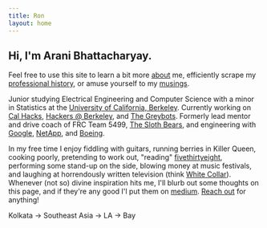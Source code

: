 ```yaml
---
title: Ron
layout: home
---
```


Hi, I'm Arani Bhattacharyay.
------

Feel free to use this site to learn a bit more [about](http://arani.io/about) me, efficiently scrape my [professional history](https://drive.google.com/a/berkeley.edu/file/d/0BzdGCwU1D9LTOWc2ZnRzTGNXU1E/view?usp=sharing), or amuse yourself to my [musings](http://arani.io/thoughts). 

Junior studying Electrical Engineering and Computer Science with a minor in Statistics at the [University of California, Berkeley](http://berkeley.edu). Currently working on [Cal Hacks](http://calhacks.io/), [Hackers @ Berkeley](http://hackersatberkeley.com/), and [The Greybots](http://harambabes.com/). Formerly lead mentor and drive coach of FRC Team 5499, [The Sloth Bears](http://bhsrobotics.org/), and engineering with [Google](http://google.com), [NetApp](http://netapp.com), and [Boeing](http://boeing.com).

In my free time I enjoy fiddling with guitars, running berries in Killer Queen, cooking poorly, pretending to work out, "reading" [fivethirtyeight](http://fivethirtyeight.com/), performing some stand-up on the side, blowing money at music festivals, and laughing at horrendously written television (think [White Collar](http://www.imdb.com/title/tt1358522/)). Whenever (not so) divine inspiration hits me, I'll blurb out some thoughts on this page, and if they're any good I'l put them on [medium](https://medium.com/@aranibatta). [Reach out](mailto:aranibatta@berkeley.edu) for anything!

Kolkata -> Southeast Asia -> LA -> Bay